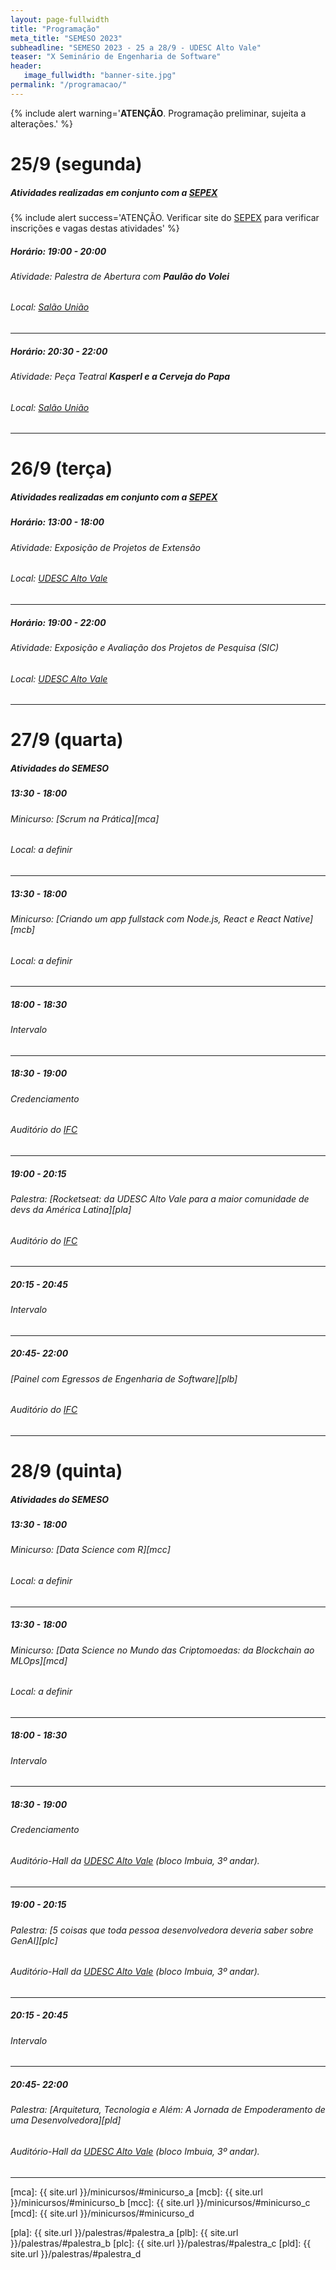 ```yaml
---
layout: page-fullwidth
title: "Programação"
meta_title: "SEMESO 2023"
subheadline: "SEMESO 2023 - 25 a 28/9 - UDESC Alto Vale"
teaser: "X Seminário de Engenharia de Software"
header:
   image_fullwidth: "banner-site.jpg"
permalink: "/programacao/"
---
```

{% include alert warning='<strong>ATENÇÃO</strong>. Programação preliminar, sujeita a alterações.' %}

# 25/9 (segunda)
##### Atividades realizadas em conjunto com a [SEPEX][sepex]

{% include alert success='ATENÇÃO. Verificar site do [SEPEX][sepex] para verificar inscrições e vagas destas atividades' %}

##### Horário: 19:00 - 20:00
###### Atividade: Palestra de Abertura com **Paulão do Volei**
###### Local: [Salão União][sdu]
<hr>

##### Horário: 20:30 - 22:00
###### Atividade: Peça Teatral **Kasperl e a Cerveja do Papa**
###### Local: [Salão União][sdu]
<hr>


# 26/9 (terça)
##### Atividades realizadas em conjunto com a [SEPEX][sepex]

##### Horário: 13:00 - 18:00
###### Atividade: Exposição de Projetos de Extensão
###### Local: [UDESC Alto Vale][ceavi]
<hr>

##### Horário: 19:00 - 22:00
###### Atividade: Exposição e Avaliação dos Projetos de Pesquisa (SIC)
###### Local: [UDESC Alto Vale][ceavi]
<hr>


# 27/9 (quarta)
##### Atividades do SEMESO


##### 13:30 - 18:00
###### Minicurso: [Scrum na Prática][mca]
###### Local: a definir
<hr>

##### 13:30 - 18:00
###### Minicurso: [Criando um _app_ _fullstack_ com Node.js, React e React Native][mcb]
###### Local: a definir
<hr>


##### 18:00 - 18:30
###### Intervalo
<hr>

##### 18:30 - 19:00
###### Credenciamento
###### Auditório do [IFC][ifc]
<hr>

##### 19:00 - 20:15
###### Palestra: [Rocketseat: da UDESC Alto Vale para a maior comunidade de _devs_ da América Latina][pla]
###### Auditório do [IFC][ifc]
<hr>

##### 20:15 - 20:45
###### Intervalo
<hr>

##### 20:45- 22:00
###### [Painel com Egressos de Engenharia de Software][plb]
###### Auditório do [IFC][ifc]
<hr>


# 28/9 (quinta)
##### Atividades do SEMESO

##### 13:30 - 18:00
###### Minicurso: [Data Science com R][mcc]
###### Local: a definir
<hr>

##### 13:30 - 18:00
###### Minicurso: [Data Science no Mundo das Criptomoedas: da Blockchain ao MLOps][mcd]
###### Local: a definir
<hr>

##### 18:00 - 18:30
###### Intervalo
<hr>

##### 18:30 - 19:00
###### Credenciamento
###### Auditório-Hall da [UDESC Alto Vale][ceavi] (bloco Imbuia, 3º andar).
<hr>

##### 19:00 - 20:15
###### Palestra: [5 coisas que toda pessoa desenvolvedora deveria saber sobre GenAI][plc]
###### Auditório-Hall da [UDESC Alto Vale][ceavi] (bloco Imbuia, 3º andar).
<hr>

##### 20:15 - 20:45
###### Intervalo
<hr>

##### 20:45- 22:00
###### Palestra: [Arquitetura, Tecnologia e Além: A Jornada de Empoderamento de uma Desenvolvedora][pld]
###### Auditório-Hall da [UDESC Alto Vale][ceavi] (bloco Imbuia, 3º andar).
<hr>
<!-- 
# 29/9 (sexta-feira)
##### Atividades realizadas em conjunto com o [SEPEX][sepex]

##### Horário: a definir
###### Atividade: a definir
###### Local: a definir
<hr> -->



[sepex]: https://www.udesc.br/ceavi/sepex/2023
[sdu]: https://goo.gl/maps/gXFBRgXUzemKz5EN9
[ceavi]: https://goo.gl/maps/SxDUc5Tw4X2HUoNQ9
[ifc]: https://goo.gl/maps/oL7FKLM7q1NbxwDW6
<!-- links dos minicursos -->
 [mca]: {{ site.url }}/minicursos/#minicurso_a
 [mcb]: {{ site.url }}/minicursos/#minicurso_b
 [mcc]: {{ site.url }}/minicursos/#minicurso_c
 [mcd]: {{ site.url }}/minicursos/#minicurso_d
<!-- links das palestras -->
 [pla]: {{ site.url }}/palestras/#palestra_a
 [plb]: {{ site.url }}/palestras/#palestra_b
 [plc]: {{ site.url }}/palestras/#palestra_c
 [pld]: {{ site.url }}/palestras/#palestra_d
 
